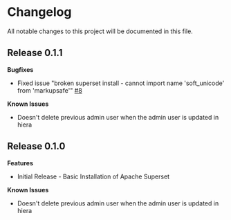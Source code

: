 # Changelog

All notable changes to this project will be documented in this file.

## Release 0.1.1
**Bugfixes**
* Fixed issue "broken superset install - cannot import name 'soft_unicode' from 'markupsafe'" [#8](https://github.com/jortencio/superset/issues/8)

**Known Issues**
* Doesn't delete previous admin user when the admin user is updated in hiera

## Release 0.1.0

**Features**
* Initial Release - Basic Installation of Apache Superset

**Known Issues**
* Doesn't delete previous admin user when the admin user is updated in hiera
